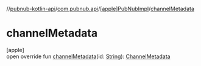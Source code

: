 //[pubnub-kotlin-api](../../../index.md)/[com.pubnub.api](../index.md)/[[apple]PubNubImpl](index.md)/[channelMetadata](channel-metadata.md)

# channelMetadata

[apple]\
open override fun [channelMetadata](channel-metadata.md)(id: [String](https://kotlinlang.org/api/latest/jvm/stdlib/kotlin-stdlib/kotlin/-string/index.html)): [ChannelMetadata](../../com.pubnub.api.v2.entities/-channel-metadata/index.md)
